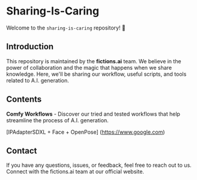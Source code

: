 # Sharing-Is-Caring

Welcome to the `sharing-is-caring` repository! 🎉

## Introduction

This repository is maintained by the **fictions.ai** team. We believe in the power of collaboration and the magic that happens when we share knowledge. Here, we'll be sharing our workflow, useful scripts, and tools related to A.I. generation.

## Contents

**Comfy Workflows** - Discover our tried and tested workflows that help streamline the process of A.I. generation.

[IPAdapterSDXL + Face + OpenPose] (https://www.google.com)

## Contact
If you have any questions, issues, or feedback, feel free to reach out to us. Connect with the fictions.ai team at our official website.
